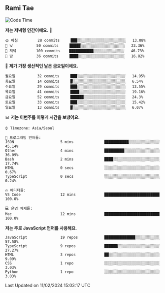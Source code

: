## Rami Tae

<!--START_SECTION:waka-->
![Code Time](http://img.shields.io/badge/Code%20Time-1%2C358%20hrs%2011%20mins-blue)

**저는 저녁형 인간이에요. 🦉** 

```text
🌞 아침         28 commits     ███░░░░░░░░░░░░░░░░░░░░░░   13.08% 
🌆 낮　         50 commits     █████░░░░░░░░░░░░░░░░░░░░   23.36% 
🌃 저녁         100 commits    ███████████░░░░░░░░░░░░░░   46.73% 
🌙 밤　         36 commits     ████░░░░░░░░░░░░░░░░░░░░░   16.82%

```
📅 **제가 가장 생산적인 날은 금요일이에요.** 

```text
월요일          32 commits     ███░░░░░░░░░░░░░░░░░░░░░░   14.95% 
화요일          14 commits     █░░░░░░░░░░░░░░░░░░░░░░░░   6.54% 
수요일          29 commits     ███░░░░░░░░░░░░░░░░░░░░░░   13.55% 
목요일          41 commits     ████░░░░░░░░░░░░░░░░░░░░░   19.16% 
금요일          52 commits     ██████░░░░░░░░░░░░░░░░░░░   24.3% 
토요일          33 commits     ███░░░░░░░░░░░░░░░░░░░░░░   15.42% 
일요일          13 commits     █░░░░░░░░░░░░░░░░░░░░░░░░   6.07%

```


📊 **저는 이번주를 이렇게 시간을 보냈어요.** 

```text
⌚︎ Timezone: Asia/Seoul

💬 프로그래밍 언어들: 
JSON                     5 mins              ███████████░░░░░░░░░░░░░░   45.14% 
Other                    4 mins              █████████░░░░░░░░░░░░░░░░   36.09% 
Bash                     2 mins              ████░░░░░░░░░░░░░░░░░░░░░   17.74% 
HTML                     0 secs              ░░░░░░░░░░░░░░░░░░░░░░░░░   0.67% 
TypeScript               0 secs              ░░░░░░░░░░░░░░░░░░░░░░░░░   0.24%

🔥 에디터들: 
VS Code                  12 mins             █████████████████████████   100.0%

💻 운영 체제들: 
Mac                      12 mins             █████████████████████████   100.0%

```

**저는 주로 JavaScript 언어를 사용해요.** 

```text
JavaScript               19 repos            ██████████████░░░░░░░░░░░   57.58% 
TypeScript               9 repos             ██████░░░░░░░░░░░░░░░░░░░   27.27% 
HTML                     3 repos             ██░░░░░░░░░░░░░░░░░░░░░░░   9.09% 
CSS                      1 repo              ░░░░░░░░░░░░░░░░░░░░░░░░░   3.03% 
Python                   1 repo              ░░░░░░░░░░░░░░░░░░░░░░░░░   3.03%

```



 Last Updated on 11/02/2024 15:03:17 UTC
<!--END_SECTION:waka-->
